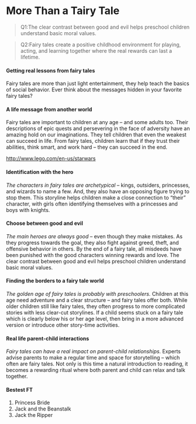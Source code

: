 # More Than a Tairy Tale

>Q1:The clear contrast between good and evil helps preschool children understand basic moral values.

>Q2:Fairy tales create a positive childhood environment for playing, acting, and learning together where the real rewards can last a lifetime. 

#### Getting real lessons from fairy tales

Fairy tales are more than just light entertainment, they help teach the basics of social behavior. Ever think about the messages hidden in your favorite  fairy tales?

#### A life message from another world 

Fairy tales are important to children at any age – and some adults too.  Their descriptions of epic quests and persevering in the face of adversity have an amazing hold on our imaginations.  They tell children that even the weakest can succeed in life. From fairy tales, children learn that if they trust their abilities, think smart, and work hard – they can succeed in the end.

http://www.lego.com/en-us/starwars

#### Identification with the hero

*The characters in fairy tales are archetypical* – kings, outsiders, princesses, and wizards to name a few. And, they also have an opposing figure trying to stop them.  This storyline helps children make a close connection to “their” character, with girls often identifying themselves with a princesses and boys with knights.

#### Choose between good and evil

*The main heroes are always good* – even though they make mistakes. As they progress towards the goal, they also fight against greed, theft, and offensive behavior in others. By the end of a fairy tale, all misdeeds have been punished with the good characters winning rewards and love.  The clear contrast between good and evil helps preschool children understand basic moral values. 

#### Finding the borders to a fairy tale world

*The golden age of fairy tales is probably with preschoolers.* Children at this age need adventure and a clear structure – and fairy tales offer both. While older children still like fairy tales, they often progress to more complicated stories with less clear-cut storylines.  If a child seems stuck on a fairy tale which is clearly below his or her age level, then bring in a more advanced version or introduce other story-time activities. 

#### Real life parent-child interactions

*Fairy tales can have a real impact on parent-child relationships.* Experts advise parents to make a regular time and space for storytelling – which often are fairy tales. Not only is this time a natural introduction to reading, it becomes a rewarding ritual where both parent and child can relax and talk together. 

#### Bestest FT
1. Princess Bride
2. Jack and the Beanstalk
3. Jack the Ripper




